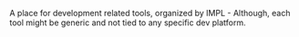 A place for development related tools, organized by IMPL - Although, each tool
might be generic and not tied to any specific dev platform.

